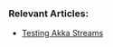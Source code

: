 ### Relevant Articles: 
- [Testing Akka Streams](https://www.baeldung.com/scala/akka-streams-tests)
